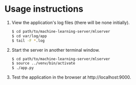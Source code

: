 # Usage instructions

1. View the application's log files (there will be none initially).

    ```bash
    $ cd path/to/machine-learning-server/mlserver
    $ cd var/log/app
    $ tail -F *.log
    ```

2. Start the server in another terminal window.

    ```bash
    $ cd path/to/machine-learning-server/mlserver
    $ source ../venv/bin/activate
    $ ./app.py
    ```

3. Test the application in the browser at http://localhost:9000.

